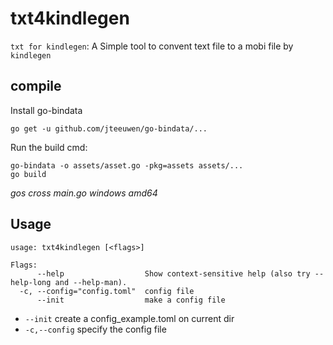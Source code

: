 # txt4kindlegen
`txt for kindlegen`:
A Simple tool to convent text file to a mobi file by `kindlegen`

## compile
Install go-bindata

```
go get -u github.com/jteeuwen/go-bindata/...
```

Run the build cmd:
```
go-bindata -o assets/asset.go -pkg=assets assets/...
go build
```
_gos cross main.go windows amd64_

## Usage
```
usage: txt4kindlegen [<flags>]

Flags:
      --help                  Show context-sensitive help (also try --help-long and --help-man).
  -c, --config="config.toml"  config file
      --init                  make a config file
```
* `--init` create a config_example.toml on current dir
* `-c,--config` specify the config file